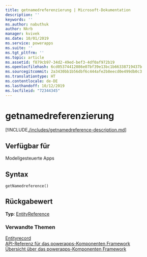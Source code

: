 ```yaml
---
title: getnamedreferenzierung | Microsoft-Dokumentation
description: ''
keywords: ''
ms.author: nabuthuk
author: Nkrb
manager: kvivek
ms.date: 10/01/2019
ms.service: powerapps
ms.suite: ''
ms.tgt_pltfrm: ''
ms.topic: article
ms.assetid: f879cb97-34d2-49ed-bef3-4df0af972b19
ms.openlocfilehash: 6cd05374412086e07bf39e13bc1b66338719437b
ms.sourcegitcommit: 2a3430bb1b56dbf6c444afe2b8eecd0e499db0c3
ms.translationtype: HT
ms.contentlocale: de-DE
ms.lasthandoff: 10/12/2019
ms.locfileid: "72344345"
---
```

# <a name="getnamedreference"></a>getnamedreferenzierung

[!INCLUDE[./includes/getnamedreference-description.md](./includes/getnamedreference-description.md)]

## <a name="available-for"></a>Verfügbar für 

Modellgesteuerte Apps

## <a name="syntax"></a>Syntax

`getNamedreference()`

## <a name="return-value"></a>Rückgabewert

**Typ**: [EntityReference](../entityreference.md)


### <a name="related-topics"></a>Verwandte Themen

[Entityrecord](../entityrecord.md)<br/>
[API-Referenz für das powerapps-Komponenten Framework](../../reference/index.md)<br/>
[Übersicht über das powerapps-Komponenten Framework](../../overview.md)